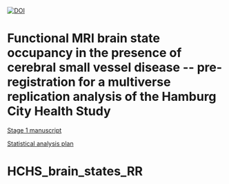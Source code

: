 [![DOI](https://zenodo.org/badge/568095368.svg)](https://zenodo.org/badge/latestdoi/568095368)


# Functional MRI brain state occupancy in the presence of cerebral small vessel disease -- pre-registration for a multiverse replication analysis of the Hamburg City Health Study

[Stage 1 manuscript](./manuscript/build/main.pdf)

[Statistical analysis plan](./analysis/code/R/pipeline.md)
# HCHS_brain_states_RR
